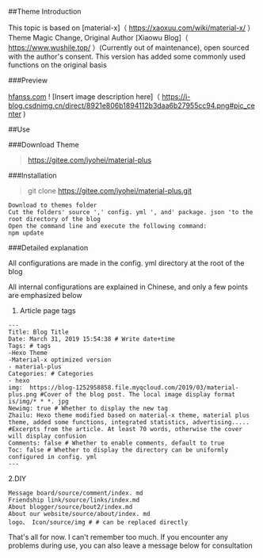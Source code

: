 ##Theme Introduction

This topic is based on [material-x]（ https://xaoxuu.com/wiki/material-x/ ）Theme Magic Change, Original Author [Xiaowu Blog]（ https://www.wushile.top/ ）(Currently out of maintenance), open sourced with the author's consent. This version has added some commonly used functions on the original basis

###Preview

[hfanss.com](hfanss.com)
! [Insert image description here]（ https://i-blog.csdnimg.cn/direct/8921e806b1894112b3daa6b27955cc94.png#pic_center )

##Use

###Download Theme

> [ https://gitee.com/iyohei/material-plus ]( https://gitee.com/iyohei/material-plus )

###Installation
>git clone  https://gitee.com/iyohei/material-plus.git  

```
Download to themes folder
Cut the folders' source ',' config. yml ', and' package. json 'to the root directory of the blog
Open the command line and execute the following command:
npm update
```
###Detailed explanation

All configurations are made in the config. yml directory at the root of the blog

All internal configurations are explained in Chinese, and only a few points are emphasized below

1. Article page tags

```
---
Title: Blog Title
Date: March 31, 2019 15:54:38 # Write date+time
Tags: # tags
-Hexo Theme
-Material-x optimized version
- material-plus
Categories: # Categories
- hexo
img:  https://blog-1252958858.file.myqcloud.com/2019/03/material-plus.png #Cover of the blog post. The local image display format is/img/* * *. jpg
Newimg: true # Whether to display the new tag
Zhailu: Hexo theme modified based on material-x theme, material plus theme, added some functions, integrated statistics, advertising..... #Excerpts from the article. At least 70 words, otherwise the cover will display confusion
Comments: false # Whether to enable comments, default to true
Toc: false # Whether to display the directory can be uniformly configured in config. yml
---
```

2.DIY

```
Message board/source/comment/index. md
Friendship link/source/links/index.md
About blogger/source/bout2/index.md
About our website/source/about/index. md
logo、 Icon/source/img # # can be replaced directly
```

That's all for now. I can't remember too much. If you encounter any problems during use, you can also leave a message below for consultation
